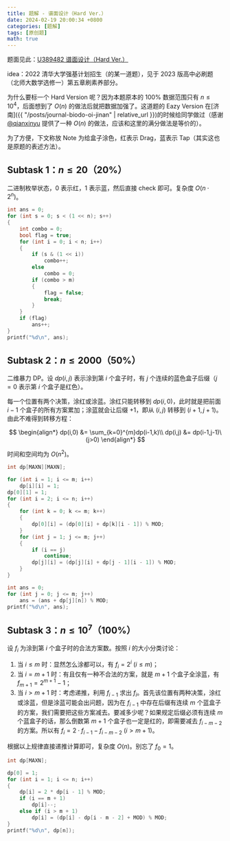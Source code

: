 ```yaml
---
title: 题解 - 谱面设计（Hard Ver.）
date: 2024-02-19 20:00:34 +0800
categories: [题解]
tags: [原创题]
math: true
---
```


题面见此：[U389482 谱面设计（Hard Ver.）](https://www.luogu.com.cn/problem/U389482)

idea：2022 清华大学强基计划招生（的某一道题），见于 2023 版高中必刷题（北师大数学选修一）第五章刷素养部分。

为什么要标一个 Hard Version 呢？因为本题原本的 100% 数据范围只有 $n \leq 10^4$，后面想到了 $O(n)$ 的做法后就把数据加强了。这道题的 Eazy Version 在[济南]({{ "/posts/journal-biodo-oi-jinan" | relative_url }})的时候给同学做过（感谢 [@qianxinyu](https://www.luogu.com.cn/user/715225) 提供了一种 $O(n)$ 的做法，应该和这里的满分做法是等价的）。

为了方便，下文称放 Note 为给盒子涂色，红表示 Drag，蓝表示 Tap（其实这也是原题的表述方法）。

## Subtask 1：$n \leq 20$（20%）

二进制枚举状态，$0$ 表示红，$1$ 表示蓝，然后直接 check 即可。复杂度 $O(n \cdot 2^n)$。

```c++
int ans = 0;
for (int s = 0; s < (1 << n); s++)
{
    int combo = 0;
    bool flag = true;
    for (int i = 0; i < n; i++)
    {
        if (s & (1 << i))
            combo++;
        else
            combo = 0;
        if (combo > m)
        {
            flag = false;
            break;
        }
    }
    if (flag)
        ans++;
}
printf("%d\n", ans);
```

## Subtask 2：$n \leq 2000$（50%）

二维暴力 DP。设 $dp(i,j)$ 表示涂到第 $i$ 个盒子时，有 $j$ 个连续的蓝色盒子后缀（$j=0$ 表示第 $i$ 个盒子是红色）。

每一个位置有两个决策，涂红或涂蓝。涂红只能转移到 $dp(i,0)$，此时就是把前面 $i-1$ 个盒子的所有方案累加；涂蓝就会让后缀 $+1$，即从 $(i,j)$ 转移到 $(i+1,j+1)$。由此不难得到转移方程：

$$
\begin{align*}
dp(i,0) &= \sum_{k=0}^{m}dp(i-1,k)\\
dp(i,j) &= dp(i-1,j-1)\ (j>0)
\end{align*}
$$

时间和空间均为 $O(n^2)$。

```c++
int dp[MAXN][MAXN];

for (int i = 1; i <= m; i++)
    dp[i][i] = 1;
dp[0][1] = 1;
for (int i = 2; i <= n; i++)
{
    for (int k = 0; k <= m; k++)
    {
        dp[0][i] = (dp[0][i] + dp[k][i - 1]) % MOD;
    }
    for (int j = 1; j <= m; j++)
    {
        if (i == j)
            continue;
        dp[j][i] = (dp[j][i] + dp[j - 1][i - 1]) % MOD;
    }
}

int ans = 0;
for (int j = 0; j <= m; j++)
    ans = (ans + dp[j][n]) % MOD;
printf("%d\n", ans);
```

## Subtask 3：$n \leq 10^7$（100%）

设 $f_i$ 为涂到第 $i$ 个盒子时的合法方案数。按照 $i$ 的大小分类讨论：

1. 当 $i \leq m$ 时：显然怎么涂都可以，有 $f_i = 2^i\ (i \leq m)$；
2. 当 $i=m+1$ 时：有且仅有一种不合法的方案，就是 $m+1$ 个盒子全涂蓝，有 $f_{m+1}=2^{m+1}-1$；
3. 当 $i>m+1$ 时：考虑递推，利用 $f_{i-1}$ 求出 $f_i$。首先该位置有两种决策，涂红或涂蓝，但是涂蓝可能会出问题，因为在 $f_{i-1}$ 中存在后缀有连续 $m$ 个蓝盒子的方案，我们需要把这些方案减去。要减多少呢？如果规定后缀必须有连续 $m$ 个蓝盒子的话，那么倒数第 $m+1$ 个盒子也一定是红的，即需要减去 $f_{i-m-2}$ 的方案。所以有 $f_i=2 \cdot f_{i-1} - f_{i-m-2}\ (i>m+1)$。

根据以上规律直接递推计算即可，复杂度 $O(n)$。别忘了 $f_0=1$。

```c++
int dp[MAXN];

dp[0] = 1;
for (int i = 1; i <= n; i++)
{
    dp[i] = 2 * dp[i - 1] % MOD;
    if (i == m + 1)
        dp[i]--;
    else if (i > m + 1)
        dp[i] = (dp[i] - dp[i - m - 2] + MOD) % MOD;
}
printf("%d\n", dp[n]);
```
